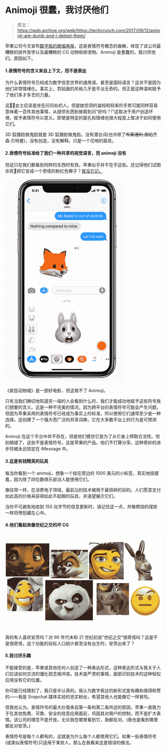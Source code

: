 # Animoji 很蠢，我讨厌他们

> 原文：<https://web.archive.org/web/https://techcrunch.com/2017/09/12/animoji-are-dumb-and-i-detest-them/>

苹果公司今天宣布[数字版的歌唱电报](https://web.archive.org/web/20230315095319/https://techcrunch.com/2017/09/12/iphone-x-animoji/)，这是表情符号概念的曲解，体现了该公司最糟糕的排外哲学以及最糟糕的 CG 动物和排泄物。Animoji 是愚蠢的，我讨厌他们。原因如下。

#### 1.表情符号的含义来自上下文，而不是表达

为什么表情符号已经成为数字信息世界的通用语，甚至是国际语言？这并不是因为他们非常情绪化。事实上，剪贴画的风格几乎是平淡无奇的。但正是这种温和赋予了他们多才多艺的力量。

这💁‍♀️女士应该是坐在问讯处的人。但是她空洞的凝视和轻率的手势可能同样容易意味着一百件其他事情，从提供东西到耸肩到问“好吗？!"这取决于用户创造环境，赋予表情符号以意义。即使是特定的面孔和情绪也很大程度上取决于如何使用它们。

3D 狐狸脸做鬼脸就是 3D 狐狸脸做鬼脸。没有潜台词(也许除了~~布莱德利·库珀~~杰森·贝特曼)，没有创造，没有解释。只是一个花哨的面具。

#### 2.表情符号标准给了我们一种共享的视觉语言，而 animoji 没有

但这只在我们都看到同样的东西时有效。苹果似乎并不在乎这些。还记得他们试图杀死🍑把它变成一个奇怪的粉红色椰子？[我没忘记。](https://web.archive.org/web/20230315095319/https://techcrunch.com/2016/11/01/apple-give-me-back-my-emoji/)

[![](img/1e749d6c63f2a8f61bf0b41bdaddc651.png)](https://web.archive.org/web/20230315095319/https://techcrunch.com/wp-content/uploads/2017/09/bkndmoji.png)

《疯狂动物城》是一部好电影，但这救不了 Animoji。

只有当我们确切地知道另一端的人会看到什么时，我们才能成功地赋予这些符号我们想要的含义。这是一种不完美的情况，因为跨平台的表情符号可能会产生问题，但因为苹果采用的表情符号已经成为事实上的标准，所以使用它们通常至少是一种选择。这创建了一个强大而广泛的共享词典，它在大多数平台上的行为是可预测的。

Animoji 在这个平台中并不存在，但是他们模仿它是为了从它身上榨取合法性。但别搞错了，这些不是表情符号。这是苹果的产品，他们不打算分享。这种奇妙的进步将被永远锁定在 iMessage 中。

#### 3.这是有钱精英的玩具

每当你看到一个 animoji，想象一个挂在旁边的 1000 美元的小标签，真实地摇摆着。因为除了四位数俱乐部没人能使用它们。

像往常一样，在消费电子领域，最前沿的技术被用于最琐碎的目的。人们愿意支付如此高的价格来获得如此不起眼的玩具，并渴望展示它们。

当你不可避免地收到 150 兆字节的信息更新时，请记住这一点，并像燃烧的煤炭一样将愤怒藏在心中。

#### 4.他们看起来像世纪之交的坏 CG

[![](img/71e28d991777b4a873af684e4053e4b5.png)](https://web.archive.org/web/20230315095319/https://techcrunch.com/wp-content/uploads/2017/09/h9eepvx.jpg) 真的有人喜欢安茨吗？对 90 年代末和 21 世纪初说“世纪之交”很奇怪吗？这是不是很奇怪，这个功能的目标人口统计甚至没有出生时，安茨出来了？

#### 5.我讨厌乐趣

不能接受的是，苹果或其他任何人创造了一种表达形式，这种表达形式与我关于人们应该如何交流的僵化观念相冲突。技术是严肃的事情，面部识别技术的这种轻松应用没有它的位置。

你可能已经猜到了，我只是半认真的。我认为数字表达的新形式是有趣和值得称赞的——我是 Snapchat 媒体实验的忠实粉丝，希望其他人也能像它一样冒险。

但我也认为，表情符号的最大价值来自第一条和第二条所述的原因，苹果一直致力于在其他免费、可靠、安全的信息应用面前，巩固其对用户的控制，而不是扩大表情。该公司的理念不是开放，无论我在哪里看到它，我都反对。(我也是看到哪里都反对安茨。)

表情符号是每个人都有的，这就是为什么每个人都使用它们。如果一些表情符号(或类似表情符号)只适用于某些人，那么在我看来这是错误的做法。